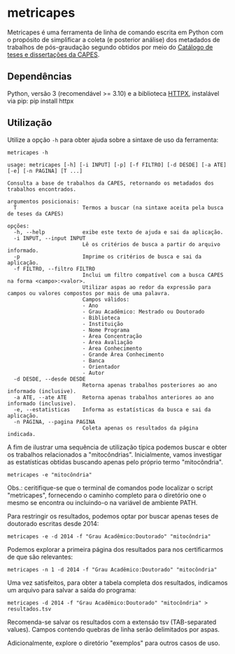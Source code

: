 # metricapes
Metricapes é uma ferramenta de linha de comando escrita em Python com o propósito de simplificar a coleta (e posterior análise) dos metadados de trabalhos de pós-graudação segundo obtidos por meio do [Catálogo de teses e dissertações da CAPES](https://catalogodeteses.capes.gov.br/catalogo-teses).

## Dependências
Python, versão 3 (recomendável >= 3.10) e a biblioteca [HTTPX](https://www.python-httpx.org/), instalável via pip:
    pip install httpx

## Utilização
Utilize a opção `-h` para obter ajuda sobre a sintaxe de uso da ferramenta:

    metricapes -h

    usage: metricapes [-h] [-i INPUT] [-p] [-f FILTRO] [-d DESDE] [-a ATE] [-e] [-n PAGINA] [T ...]

    Consulta a base de trabalhos da CAPES, retornando os metadados dos trabalhos encontrados.

    argumentos posicionais:
      T                     Termos a buscar (na sintaxe aceita pela busca de teses da CAPES)

    opções:
      -h, --help            exibe este texto de ajuda e sai da aplicação.
      -i INPUT, --input INPUT
                            Lê os critérios de busca a partir do arquivo informado.
      -p                    Imprime os critérios de busca e sai da aplicação.
      -f FILTRO, --filtro FILTRO
                            Inclui um filtro compatível com a busca CAPES na forma <campo>:<valor>.
                            Utilizar aspas ao redor da expressão para campos ou valores compostos por mais de uma palavra.
                            Campos válidos:
                            - Ano
                            - Grau Acadêmico: Mestrado ou Doutorado
                            - Biblioteca
                            - Instituição
                            - Nome Programa
                            - Área Concentração
                            - Área Avaliação
                            - Área Conhecimento
                            - Grande Àrea Conhecimento
                            - Banca
                            - Orientador
                            - Autor
      -d DESDE, --desde DESDE
                            Retorna apenas trabalhos posteriores ao ano informado (inclusive).
      -a ATE, --ate ATE     Retorna apenas trabalhos anteriores ao ano informado (inclusive).
      -e, --estatisticas    Informa as estatísticas da busca e sai da aplicação.
      -n PAGINA, --pagina PAGINA
                            Coleta apenas os resultados da página indicada.

A fim de ilustrar uma sequência de utilização típica podemos buscar e obter os trabalhos relacionados a "mitocôndrias". Inicialmente, vamos investigar as estatísticas obtidas buscando apenas pelo próprio termo "mitocôndria".

    metricapes -e "mitocôndria"

Obs.: ceritifique-se que o terminal de comandos pode localizar o script "metricapes", fornecendo o caminho completo para o diretório one o mesmo se encontra ou incluindo-o na variável de ambiente PATH.

Para restringir os resultados, podemos optar por buscar apenas teses de doutorado escritas desde 2014:

    metricapes -e -d 2014 -f "Grau Acadêmico:Doutorado" "mitocôndria"

Podemos explorar a primeira página dos resultados para nos certificarmos de que são relevantes:

    metricapes -n 1 -d 2014 -f "Grau Acadêmico:Doutorado" "mitocôndria"
    
Uma vez satisfeitos, para obter a tabela completa dos resultados, indicamos um arquivo para salvar a saída do programa:

    metricapes -d 2014 -f "Grau Acadêmico:Doutorado" "mitocôndria" > resultados.tsv

Recomenda-se salvar os resultados com a extensáo tsv (TAB-separated values). Campos contendo quebras de linha serão delimitados por aspas.

Adicionalmente, explore o diretório "exemplos" para outros casos de uso.

